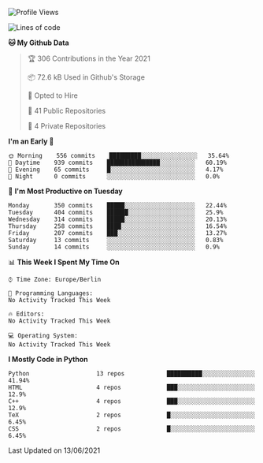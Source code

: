 <!--START_SECTION:waka-->
![Profile Views](http://img.shields.io/badge/Profile%20Views-1-blue)

![Lines of code](https://img.shields.io/badge/From%20Hello%20World%20I%27ve%20Written-136123%20lines%20of%20code-blue)

**🐱 My Github Data** 

> 🏆 306 Contributions in the Year 2021
 > 
> 📦 72.6 kB Used in Github's Storage 
 > 
> 💼 Opted to Hire
 > 
> 📜 41 Public Repositories 
 > 
> 🔑 4 Private Repositories  
 > 
**I'm an Early 🐤** 

```text
🌞 Morning    556 commits    █████████░░░░░░░░░░░░░░░░   35.64% 
🌆 Daytime    939 commits    ███████████████░░░░░░░░░░   60.19% 
🌃 Evening    65 commits     █░░░░░░░░░░░░░░░░░░░░░░░░   4.17% 
🌙 Night      0 commits      ░░░░░░░░░░░░░░░░░░░░░░░░░   0.0%

```
📅 **I'm Most Productive on Tuesday** 

```text
Monday       350 commits    █████░░░░░░░░░░░░░░░░░░░░   22.44% 
Tuesday      404 commits    ██████░░░░░░░░░░░░░░░░░░░   25.9% 
Wednesday    314 commits    █████░░░░░░░░░░░░░░░░░░░░   20.13% 
Thursday     258 commits    ████░░░░░░░░░░░░░░░░░░░░░   16.54% 
Friday       207 commits    ███░░░░░░░░░░░░░░░░░░░░░░   13.27% 
Saturday     13 commits     ░░░░░░░░░░░░░░░░░░░░░░░░░   0.83% 
Sunday       14 commits     ░░░░░░░░░░░░░░░░░░░░░░░░░   0.9%

```


📊 **This Week I Spent My Time On** 

```text
⌚︎ Time Zone: Europe/Berlin

💬 Programming Languages: 
No Activity Tracked This Week

🔥 Editors: 
No Activity Tracked This Week

💻 Operating System: 
No Activity Tracked This Week

```

**I Mostly Code in Python** 

```text
Python                   13 repos            ██████████░░░░░░░░░░░░░░░   41.94% 
HTML                     4 repos             ███░░░░░░░░░░░░░░░░░░░░░░   12.9% 
C++                      4 repos             ███░░░░░░░░░░░░░░░░░░░░░░   12.9% 
TeX                      2 repos             █░░░░░░░░░░░░░░░░░░░░░░░░   6.45% 
CSS                      2 repos             █░░░░░░░░░░░░░░░░░░░░░░░░   6.45%

```



 Last Updated on 13/06/2021
<!--END_SECTION:waka-->
